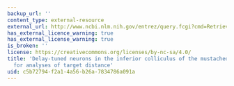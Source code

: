 ```yaml
---
backup_url: ''
content_type: external-resource
external_url: http://www.ncbi.nlm.nih.gov/entrez/query.fcgi?cmd=Retrieve&db=PubMed&dopt=Citation&list_uids=10482752
has_external_licence_warning: true
has_external_license_warning: true
is_broken: ''
license: https://creativecommons.org/licenses/by-nc-sa/4.0/
title: 'Delay-tuned neurons in the inferior colliculus of the mustached bat: Implications
  for analyses of target distance'
uid: c5b72794-f2a1-4a56-b26a-7834786a091a
---
```

